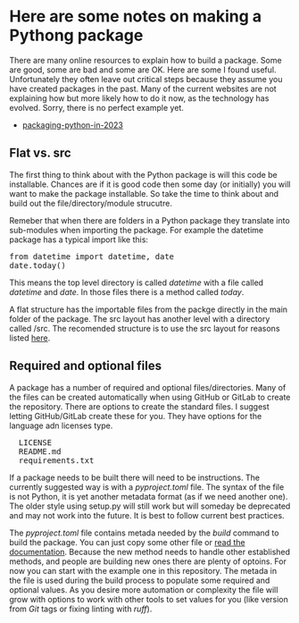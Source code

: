 # Here are some notes on making a Pythong package
There are many online resources to explain how to build a package. Some are good, some are bad and some are OK. Here are some I found useful. Unfortunately they often leave out critical steps because they assume you have created packages in the past. Many of the current websites are not explaining how but more likely how to do it now, as the technology has evolved. Sorry, there is no perfect example yet.
- [packaging-python-in-2023](https://robamu.github.io/posts/packaging-python-in-2023/)

## Flat vs. src
The first thing to think about with the Python package is will this code be installable. Chances are if it is good code then some day (or initially) you will want to make the package installable. So take the time to think about and build out the file/directory/module strucutre.

Remeber that when there are folders in a Python package they translate into sub-modules when importing the package. For example the datetime package has a typical import like this:

<pre>
from datetime import datetime, date
date.today()
</pre>

This means the top level directory is called _datetime_ with a file called _datetime_ and _date_. In those files there is a method called _today_. 

A flat structure has the importable files from the packge directly in the main folder of the package. The src layout has another level with a directory called /src. The recomended structure is to use the src layout for reasons listed [here](https://packaging.python.org/en/latest/discussions/src-layout-vs-flat-layout/).

## Required and optional files
A package has a number of required and optional files/directories. Many of the files can be created automatically when using GitHub or GitLab to create the repository. There are options to create the standard files. I suggest letting GitHub/GitLab create these for you. They have options for the language adn licenses type.

<pre>
  LICENSE
  README.md
  requirements.txt
</pre>

If a package needs to be built there will need to be instructions. The currently suggested way is with a _pyproject.toml_ file. The syntax of the file is not Python, it is yet another metadata format (as if we need another one). The older style using setup.py will still work but will someday be deprecated and may not work into the future. It is best to follow current best practices.

The _pyproject.toml_ file contains metada needed by the _build_ command to build the package. You can just copy some other file or [read the documentation](https://packaging.python.org/en/latest/guides/writing-pyproject-toml/). Because the new method needs to handle other established methods, and people are building new ones there are plenty of optoins. For now you can start with the example one in this repository. The metada in the file is used during the build process to populate some required and optional values. As you desire more automation or complexity the file will grow with options to work with other tools to set values for you (like version from _Git_ tags or fixing linting with _ruff_).

